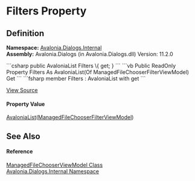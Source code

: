 # Filters Property




## Definition
**Namespace:** <a href="N_Avalonia_Dialogs_Internal">Avalonia.Dialogs.Internal</a>  
**Assembly:** Avalonia.Dialogs (in Avalonia.Dialogs.dll) Version: 11.2.0

<Tabs groupId="api-code-preview">
<TabItem value="csharp" label="C#">
```csharp
public AvaloniaList<ManagedFileChooserFilterViewModel> Filters \{ get; }
```
</TabItem>
<TabItem value="vb" label="VB">
```vb
Public ReadOnly Property Filters As AvaloniaList(Of ManagedFileChooserFilterViewModel)
	Get
```
</TabItem>
<TabItem value="fsharp" label="F#">
```fsharp
member Filters : AvaloniaList<ManagedFileChooserFilterViewModel> with get
```
</TabItem>
</Tabs>



<a href="https://github.com/AvaloniaUI/Avalonia/tree/master/src/Avalonia.Dialogs/Internal/ManagedFileChooserViewModel.cs#L28" title="View the source code">View Source</a>



#### Property Value
<a href="T_Avalonia_Collections_AvaloniaList_1">AvaloniaList</a>(<a href="T_Avalonia_Dialogs_Internal_ManagedFileChooserFilterViewModel">ManagedFileChooserFilterViewModel</a>)

## See Also


#### Reference
<a href="T_Avalonia_Dialogs_Internal_ManagedFileChooserViewModel">ManagedFileChooserViewModel Class</a>  
<a href="N_Avalonia_Dialogs_Internal">Avalonia.Dialogs.Internal Namespace</a>  
